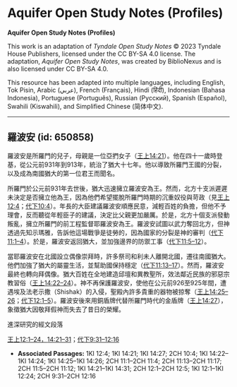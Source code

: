 # Aquifer Open Study Notes (Profiles)

**Aquifer Open Study Notes (Profiles)**

This work is an adaptation of *Tyndale Open Study Notes* © 2023 Tyndale House Publishers, licensed under the CC BY\-SA 4\.0 license. The adaptation, *Aquifer Open Study Notes*, was created by BiblioNexus and is also licensed under CC BY\-SA 4\.0\.

This resource has been adapted into multiple languages, including English, Tok Pisin, Arabic (عربي), French (Français), Hindi (हिंदी), Indonesian (Bahasa Indonesia), Portuguese (Português), Russian (Русский), Spanish (Español), Swahili (Kiswahili), and Simplified Chinese (简体中文).



--------------------------------

## 羅波安 (id: 650858)

羅波安是所羅門的兒子，母親是一位亞捫女子（[王上14:21](https://ref.ly/1Kgs14:21)）。他在四十一歲時登基，從公元前931年到913年，統治了猶大十七年。他以導致所羅門王國的分裂，以及成為南國猶大的第一位君王而聞名。

所羅門於公元前931年去世後，猶大迅速擁立羅波安為王。然而，北方十支派遲遲未決定是否擁立他為王，因為他們希望擺脫所羅門時期的沉重奴役與苛政（見[王上12:4](https://ref.ly/1Kgs12:4)；[代下10:4](https://ref.ly/2Chr10:4)）。年長的大臣建議羅波安順應民意，減輕百姓的負擔，但他不予理會，反而聽從年輕臣子的建議，決定比父親更加嚴厲。於是，北方十個支派發動叛亂，擁立所羅門的前工程監督耶羅波安為王。羅波安試圖以武力奪回北方，但神透過先知示瑪雅，告訴他這場戰爭是徒勞的，因為國家的分裂是神的審判（[代下11:1–4](https://ref.ly/2Chr11:1-2Chr11:4)）。於是，羅波安返回猶大，並加強邊界的防禦工事（[代下11:5–12](https://ref.ly/2Chr11:5-2Chr11:12)）。

當耶羅波安在北國設立偶像崇拜時，許多祭司和利未人離開北國，遷往南國猶大。他們加強了猶大的屬靈生活，並幫助國保持穩定（[代下11:13–17](https://ref.ly/2Chr11:13-2Chr11:17)）。然而，羅波安最終也轉向拜偶像。猶大百姓在全地建造邱壇和異教聖所，效法鄰近民族的邪惡宗教習俗（[王上14:22–24](https://ref.ly/1Kgs14:22-1Kgs14:24)）。神不再保護羅波安，使他在公元前926至925年間，遭遇埃及法老示撒（Shishak）的入侵，聖殿內許多貴重的器物被掠奪（[王上14:25–26](https://ref.ly/1Kgs14:25-1Kgs14:26)；[代下12:1–5](https://ref.ly/2Chr12:1-2Chr12:5)）。羅波安後來用銅盾牌代替所羅門時代的金盾牌（[王上14:27](https://ref.ly/1Kgs14:27)），象徵猶大因敬拜假神而失去了昔日的榮耀。

進深研究的經文段落

[王上12:1–24，](https://ref.ly/1Kgs12:1-1Kgs12:24)[14:21–31](https://ref.ly/1Kgs14:21-1Kgs14:31)；[代下9:31–12:16](https://ref.ly/2Chr9:31-2Chr12:16)

* **Associated Passages:** 1KI 12:4; 1KI 14:21; 1KI 14:27; 2CH 10:4; 1KI 14:22–1KI 14:24; 1KI 14:25–1KI 14:26; 2CH 11:1–2CH 11:4; 2CH 11:13–2CH 11:17; 2CH 11:5–2CH 11:12; 1KI 14:21–1KI 14:31; 2CH 12:1–2CH 12:5; 1KI 12:1–1KI 12:24; 2CH 9:31–2CH 12:16


